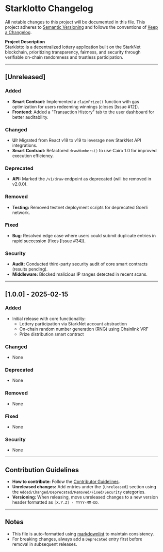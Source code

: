 # Starklotto Changelog

All notable changes to this project will be documented in this file. This project adheres to [Semantic Versioning](https://semver.org/) and follows the conventions of [Keep a Changelog](https://keepachangelog.com/en/1.1.0/).

**Project Description**  
Starklotto is a decentralized lottery application built on the StarkNet blockchain, prioritizing transparency, fairness, and security through verifiable on-chain randomness and trustless participation.

---

## [Unreleased]

### Added
- **Smart Contract:** Implemented a `claimPrize()` function with gas optimization for users redeeming winnings (closes [Issue #12]).
- **Frontend:** Added a "Transaction History" tab to the user dashboard for better auditability.

### Changed
- **UI:** Migrated from React v18 to v19 to leverage new StarkNet API integrations.
- **Smart Contract:** Refactored `drawNumbers()` to use Cairo 1.0 for improved execution efficiency.

### Deprecated
- **API:** Marked the `/v1/draw` endpoint as deprecated (will be removed in v2.0.0).

### Removed
- **Testing:** Removed testnet deployment scripts for deprecated Goerli network.

### Fixed
- **Bug:** Resolved edge case where users could submit duplicate entries in rapid succession (fixes [Issue #34]).

### Security
- **Audit:** Conducted third-party security audit of core smart contracts (results pending).
- **Middleware:** Blocked malicious IP ranges detected in recent scans.

---

## [1.0.0] - 2025-02-15

### Added
- Initial release with core functionality:
  - Lottery participation via StarkNet account abstraction
  - On-chain random number generation (RNG) using Chainlink VRF
  - Prize distribution smart contract

### Changed
- None

### Deprecated
- None

### Removed
- None

### Fixed
- None

### Security
- None

---

## Contribution Guidelines

- **How to contribute:** Follow the [Contributor Guidelines](https://github.com/FutureMindsTeam/starklotto/blob/main/CONTRIBUTING.md).
- **Unreleased changes:** Add entries under the `[Unreleased]` section using the `Added/Changed/Deprecated/Removed/Fixed/Security` categories.
- **Versioning:** When releasing, move unreleased changes to a new version header formatted as `[X.Y.Z] - YYYY-MM-DD`.

---

## Notes

- This file is auto-formatted using [markdownlint](https://github.com/DavidAnson/markdownlint) to maintain consistency.
- For breaking changes, always add a `Deprecated` entry first before removal in subsequent releases.